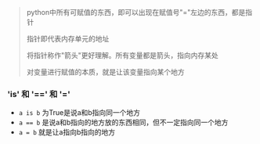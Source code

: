 > python中所有可赋值的东西，即可以出现在赋值号"="左边的东西，都是指针
> 
> 指针即代表内存单元的地址
> 
> 将指针称作"箭头"更好理解。所有变量都是箭头，指向内存某处
> 
> 对变量进行赋值的本质，就是让该变量指向某个地方

### 'is' 和 '==' 和 '='
-  `a is b` 为True是说a和b指向同一个地方
-  `a == b` 是说a和b指向的地方放的东西相同，但不一定指向同一个地方
-  `a = b`  就是让a指向b指向的地方